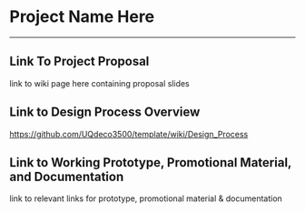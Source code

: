 # Project Name Here
***
## Link To Project Proposal
link to wiki page here containing proposal slides

## Link to Design Process Overview
https://github.com/UQdeco3500/template/wiki/Design_Process

## Link to Working Prototype, Promotional Material, and Documentation  
link to relevant links for prototype, promotional material & documentation
